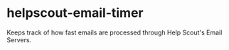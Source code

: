 helpscout-email-timer
=====================

Keeps track of how fast emails are processed through Help Scout's Email Servers.
